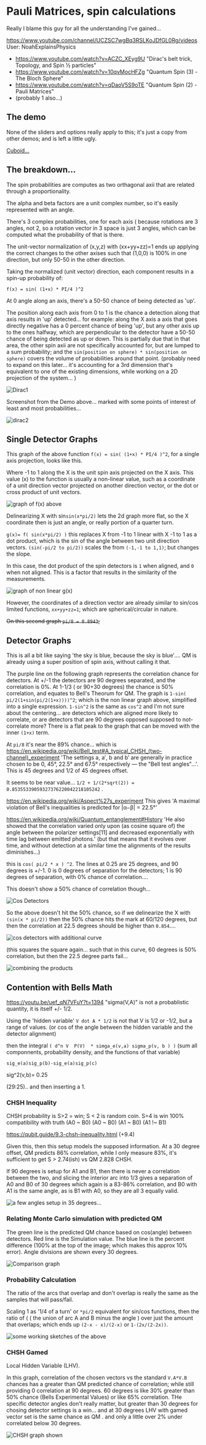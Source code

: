 
# Pauli Matrices, spin calculations

Really I blame this guy for all the understanding I've gained...

https://www.youtube.com/channel/UCZSC7wgBq3RSLKoJDfGL0Rg/videos User: NoahExplainsPhysics

- https://www.youtube.com/watch?v=ACZC_XEyg9U  "Dirac's belt trick, Topology, and Spin ½ particles"
- https://www.youtube.com/watch?v=10qvMocHFZg  "Quantum Spin (3) - The Bloch Sphere" 
- https://www.youtube.com/watch?v=qDaoV5S9oTE  "Quantum Spin (2) - Pauli Matrices"
- (probably 1 also...)



## The demo

None of the sliders and options really apply to this; it's just a copy from other demos; and is left a little ugly.

[Cuboid...](https://d3x0r.github.io/STFRPhysics/3d/index5.html)

## The breakdown...

The spin probabilities are computes as two orthagonal axii that are related through a proportionality.

The alpha and beta factors are a unit complex number, so it's easily represented with an angle.

There's 3 complex probabilities, one for each axis ( because rotations are 3 angles, not 2, so a rotation vector in 3 space is just 3 angles, which can be computed
what the probability of that is there.

The unit-vector normalization of (x,y,z) with (xx+yy+zz)=1 ends up applying the correct changes to the other axises such that
(1,0,0) is 100% in one direction, but only 50-50 in the other direction.  

Taking the normalized (unit vector) direction, each component results in a spin-up probability of:

```
f(x) = sin( (1+x) * PI/4 )^2
```

At 0 angle along an axis, there's a 50-50 chance of being detected as 'up'.

The position along each axis from 0 to 1 is the chance a detection along that axis results in 'up' detected... for example: along the X axis a axis that goes directly negative has a 0 percent chance of being 'up', but 
any other axis up to the ones halfway, which are perpendicular to the detector have a 50-50 chance of being detected as up or down.  This is partially due that in that area, the other spin axii are not specifically accounted for, but are 
lumped to a sum probability; and the `sin(position on sphere) * sin(position on sphere)` covers the volume of probabilities around that point. (probably need to expand on this later... it's accounting for a 3rd dimension that's equivalent to one
of the existing dimensions, while working on a 2D projection of the system...  )

![Dirac1](spinUpProbabilityCurve.png)


Screenshot from the Demo above... marked with some points of interest of least and most probabilities...

![dirac2](ExampleSpinExpectationGraph.png)



## Single Detector Graphs

This graph of the above function `f(x) = sin( (1+x) * PI/4 )^2`, for a single axis projection, looks like this.

Where -1 to 1 along the X is the unit spin axis projected on the X axis.  This value (x) to the function is usually a non-linear value, such as a coordinate of a unit direction vector projected on another direction vector, 
or the dot or cross product of unit vectors.

![graph of f(x) above](sin_squared_f.png)

Delinearizing X with sin`sin(x*pi/2)` lets the 2d graph more flat, so the X coordinate then is just an angle, or really portion of a quarter turn.

`g(x)= f( sin(x*pi/2) )` this replaces X from -1 to 1 linear with X -1 to 1 as a dot product, which is the sin of the angle between two unit direction vectors. `(sin(-pi/2 to pi/2))` scales the from `(-1,-1 to 1,1)`; but changes the slope.

In this case, the dot product of the spin detectors is `1` when aligned, and `0` when not aligned.  This is a factor that results in the similarity of the measurements.

![graph of non linear g(x)](sin_squared_dot_product.png)

However, the coordinates of a direction vector are already similar to sin/cos limited functions, `xx+yy+zz=1`; which are spherical/circular in nature.

~~On this second graph `pi/8 = 0.8943`;~~ 


## Detector Graphs

This is all a bit like saying 'the sky is blue, because the sky is blue'.... QM is already using a super position of spin axis, without calling it that.



The purple line on the following graph represents the correlation chance for detectors.  At +/-1 the detectors are 90 degrees separated, and the correlation is 0%.
At 1-1/3 ( or 90+30 degrees) the chance is 50% correlation, and equates to Bell's Theorum for QM. The graph is `1-sin( pi/2(1+sin(pi/2(1+x))))^2`; which is the non linear graph above, simplified into a single expression.  `1-sin^2` is the same as `cos^2` and I'm not sure about the centering...
are detectors which are aligned more likely to correlate, or are detectors that are 90 degrees opposed supposed to not-correlate more?  There is a flat peak to the graph that can be moved with the inner `(1+x)` term.

At `pi/8` it's near the 89% chance... which is https://en.wikipedia.org/wiki/Bell_test#A_typical_CHSH_(two-channel)_experiment 'The settings a, a′, b and b′ are generally in practice chosen to be 0, 45°, 22.5° and 67.5° respectively — the "Bell test angles"...'.  This is 45 degrees and 1/2 of 45 degrees offset.

It seems to be near value... `1/2 + 1/(2*sqrt(2)) = 0.85355339059327376220042218105242` .

https://en.wikipedia.org/wiki/Aspect%27s_experiment This gives 'A maximal violation of Bell's inequalities is predicted for |α−β| = 22.5°'

https://en.wikipedia.org/wiki/Quantum_entanglement#History 'He also showed that the correlation varied only upon (as cosine square of) the angle between the polarizer settings[11] and decreased exponentially with time lag between emitted photons.'  (but that means that it evolves over time, and without detection at a similar time the alignments of the results diminishes...)


this is `cos( pi/2 * x ) ^2`.  The lines at 0.25 are 25 degrees, and 90 degrees is +/-1.  0 is 0 degrees of separation for the detectors; 1 is 90 degrees of separation, with 0% chance of correlation....

This doesn't show a 50% chance of correlation though...

![Cos Detectors](cos-detectors.png)

So the above doesn't hit the 50% chance, so if we delinearize the X with `(sin(x * pi/2))` then the 50% chance hits the mark at 60/120 degrees, but then the correlation at 22.5 degrees should be higher than `0.854`....

![cos detectors with additional curve](cos-detectors-alt.png)

(this squares the square again... such that in this curve, 60 degrees is 50% correlation, but then the 22.5 degree parts fail...

![combining the products](sin_squared_detectors.png)



## Contention with Bells Math

https://youtu.be/uef_qN7VFuY?t=1394  "sigma(V,A)" is not a probablistic quantity, it is itself +/- 1/2. 

Using the 'hidden variable' `V dot A * 1/2`  is not that V is 1/2 or -1/2, but a range of values. (or cos of the angle between the hidden variable and the detector alignment)

then the integral `( d^n V  P(V)  * simga_e(v,a) sigma_p(v, b ) )`
    (sum all componnents, probability density, and the functions of that variable)

`sig_e(a)sig_p(b)-sig_e(a)sig_p(c)`

sig^2(v,b)= 0.25

(29:25).. and then inserting a 1.

### CHSH Inequality

CHSH probability is S>2 = win; S < 2 is random coin.   S=4 is win 100% compatibility with truth   (A0 ~ B0)  (A0 ~ B0) (A1 ~ B0) (A1 !~ B1)

https://qubit.guide/9.3-chsh-inequality.html  (+9.4)


Given this, then this setup models the supposed information.   At a 30 degree offset, QM predicts 86% correlation, while I only measure 83%, it's sufficient to get S > 2.74(ish) vs QM 2.828   CHSH.

If 90 degrees is setup for A1 and B1, then there is never a correlation between the two, and slicing the interior arc into 1/3 gives a separation of A0 and B0 of 30 degrees which again is a 83-86% correlation, 
and B0 with A1 is the same angle, as is B1 with A0, so they are all 3 equally valid.

![a few angles setup in 35 degrees...](CHSH-InequalitySetup.png)

### Relating Monte Carlo simulation with predicted QM


The green line is the predicted QM chance based on cos(angle) between detectors.  Red line is the Simulation value.  The blue line is the percent difference (100% at the top of the image; which makes this approx 10% error).
Angle divisions are shown every 30 degrees.

![Comparison graph](bell-comparison.png)


### Probability Calculation

The ratio of the arcs that overlap and don't overlap is really the same as the samples that will pass/fail.

Scaling 1 as '1/4 of a turn' or `*pi/2` equivalent for sin/cos functions, then the ratio of ( ( the union of arc A and B minus the angle ) over just the amount that overlaps; which ends up `(2-x - x)/(2-x)` or `1-(2x/(2-2x))`.

![some working sketches of the above](bell-expectation.png)

### CHSH Gamed

Local Hidden Variable (LHV).

In this graph, correlation of the chosen vectors vs the standard `V.A*V.B` chances has a greater than QM predicted chance of correlation; while still providing 0 correlation at 90 degrees.  60 degrees is like 30% greater than 50% chance (Bells Experimental Values) or like 65% correlation.
THe specific detector angles don't really matter, but greater than 30 degrees for chosing detector settings is a win... and at 30 degrees LHV with gamed vector set is the same chance as QM .  and only a little over 2% under correlated below 30 degrees.

![CHSH graph shown](CHSH-InequalityGamed1.png)